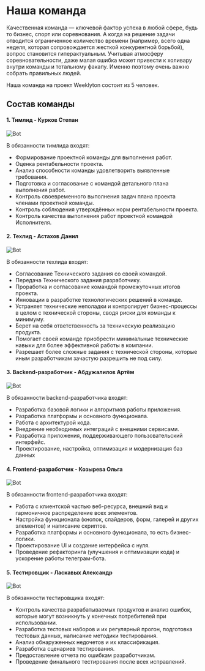 # Наша команда


Качественная команда — ключевой фактор успеха в любой сфере, будь то бизнес, спорт или соревнования. А когда на решение задачи отводится ограниченное количество времени (например, всего одна неделя, которая сопровождается жесткой конкурентной борьбой), вопрос становится гиперактуальным. Учитывая атмосферу соревновательности, даже малая ошибка может привести к холивару внутри команды и тотальному факапу. Именно поэтому очень важно собрать правильных людей.

Наша команда на проект Weeklyton состоит из 5 человек.

## Состав команды


#### 1. Тимлид - Курков Степан

![Bot](../assets/photos/photo_1.jpg)

В обязанности тимлида входят: 

* Формирование проектной команды для выполнения работ.
* Оценка рентабельности проекта.
* Анализ способности команды удовлетворить выявленные требования.
* Подготовка и согласование с командой детального плана выполнения работ.
* Контроль своевременного выполнения задач плана проекта членами проектной команды.
* Контроль соблюдения утверждённых норм рентабельности проекта.
* Контроль качества выполнения работ проектной командой Исполнителя.

#### 2. Техлид - Астахов Данил

![Bot](../assets/photos/photo_2.jpg)

В обязанности техлида входят: 

* Согласование Технического задания со своей командой.
* Передача Технического задания разработчику.
* Проработка и согласование командой промежуточных итогов проекта.
* Инновации в разработке технологических решений в команде.
* Устраняет технические неполадки и контролирует бизнес-процессы в целом с технической стороны, сводя риски для команды к минимуму.
* Берет на себя ответственность за техническую реализацию продукта.
* Помогает своей команде приобрести минимальные технические навыки для более эффективной работы в компании.
* Разрешает более сложные задания с технической стороны, которые иным разработчикам зачастую разрешить не под силу.

#### 3. Backend-разработчик - Абдужалилов Артём

![Bot](../assets/photos/photo_3.jpg)

В обязанности backend-разработчика входят:

* Разработка базовой логики и алгоритмов работы приложения.
* Разработка платформы и основного функционала.
* Работа с архитектурой кода.
* Внедрение необходимых интеграций с внешними сервисами.
* Разработка приложения, поддерживающего пользовательский интерфейс.
* Проектирование, настройка, оптимизация и модернизация баз данных

#### 4. Frontend-разработчик - Козырева Ольга

![Bot](../assets/photos/photo_4.jpg)

В обязанности frontend-разработчика входят:

* Работа с клиентской частью веб-ресурса, внешний вид и гармоничное распределение всех элементов.
* Настройка функционала (кнопок, слайдеров, форм, галерей и других элементов) и написание скриптов.
* Разработка платформы и основного функционала, то есть бизнес-логики.
* Проектирование UI и создание интерфейса с нуля.
* Проведение рефакторинга (улучшения и оптимизации кода) и ускорение работы телеграм-бота.

#### 5. Тестировщик - Ласкавых Александр

![Bot](../assets/photos/photo_5.jpg)

В обязанности тестировщика входят:

* Контроль качества разрабатываемых продуктов и анализ ошибок, которые могут возникнуть у конечных потребителей при использовании.
* Разработка тестовых наборов и их регулярный прогон, подготовка тестовых данных, написание методики тестирования.
* Анализ обнаруженных недочетов и их классификация.
* Разработка сценариев тестирования.
* Предоставление отчета по ошибкам разработчикам.
* Проведение финального тестирования после всех исправлений.